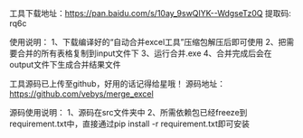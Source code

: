 工具下载地址：https://pan.baidu.com/s/10ay_9swQIYK--WdgseTz0Q 提取码: rq6c


使用说明：
1、下载编译好的“自动合并excel工具”压缩包解压后即可使用
2、把需要合并的所有表格复制到input文件下
3、运行合并.exe
4、合并完成后会在output文件下生成合并结果文件


工具源码已上传至github，好用的话记得给星哦！
源码地址：https://github.com/vebys/merge_excel


源码使用说明：
1、源码在src文件夹中
2、所需依赖包已经freeze到requirement.txt中，直接通过pip  install  -r  requirement.txt即可安装
